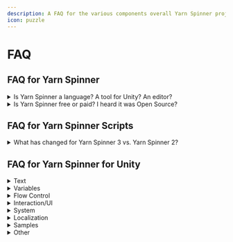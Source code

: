 ```yaml
---
description: A FAQ for the various components overall Yarn Spinner project.
icon: puzzle
---
```


# FAQ

## FAQ for Yarn Spinner

<details>

<summary>Is Yarn Spinner a language? A tool for Unity? An editor?</summary>

**Yarn Spinner** isn't a single project, but is a collection of projects. Conceptually, we think of Yarn Spinner as having **Core Components**, some **Add-ons**, and some **Yarn Labs Experiments**.

{% hint style="danger" %}
If you're new to Yarn Spinner, you don't necessarily need to understand the components just yet. We **strongly recommend** starting at [start-here.md](write-yarn-scripts/start-here.md "mention").
{% endhint %}

**Core Components**

These are production-ready components, with stable, established, released versions:

* **Yarn**, the language you write your dialogue and narrative in: you write **Yarn Spinner Scripts** in **Yarn**.
* **Yarn Spinner for Visual Studio Code**, the _extension_ for the popular free text editor, Visual Studio Code, that gives it an understanding of the Yarn language, and helps you to write Yarn _scripts,_ with a graph visualisation tool, and other features.
* **Yarn Spinner for Unity**, the package you use to _import_ and _use_ your Yarn scripts in games you build in Unity.
* **Try Yarn Spinner**, an online tool that allows you to write Yarn scripts and Play them in a web browser. It's useful to write basic Yarn, and test things out. It's just a [website](https://try.yarnspinner.dev) you can visit!

⭐️ To learn to use the Core Components, jump into the [Beginner's Guide](beginners-guide.md).

**Add-ons**

These are projects that supply additional features to Yarn Spinner, and exist as add-ons to the free, open source projects that comprise the bulk of Yarn Spinner:

* **Dialogue Wheel for Yarn Spinner**, an add-on package for Yarn Spinner for Unity that provides Mass Effect-style dialogue wheel dialogue views.
* **Speech Bubbles for Yarn Spinner**, an add-on package for Yarn Spinner for Unity that provides customisable speech bubbles as dialogue views.

⭐️ To purchase the Add-ons, [visit the Yarn Spinner Itch.io Store](https://yarnspinner.itch.io), or the [Unity Asset Store](https://assetstore.unity.com/publishers/91946), or just [read the documentation](add-ons/about-add-ons.md).

**Yarn Labs Experiments**

These are experimental projects that are likely to eventually be released into Core, but are currently in early, or experimental stages:

* **Yarn Spinner for Unreal**, the package you use to _import_ and _use_ your _Yarn scripts_ in games you build in Unreal.
* **Yarn Spinner for Godot**, the package you use to _import_ and _use_ your _Yarn scripts_ in games you build in Godot.
* **Yarn Spinner for Rust**, the package that you use to _import_ and _use_ your _Yarn scripts_ in games you build using the Rust-based Bevy engine.

{% hint style="success" %}
**Yarn Spinner for Unreal** is moving from Yarn Labs to Core Components in 2025-2026.
{% endhint %}

#### Start learning

If you're new to Yarn Spinner, we recommend that your next step is [start-here.md](write-yarn-scripts/start-here.md "mention")

</details>

<details>

<summary>Is Yarn Spinner free or paid? I heard it was Open Source?</summary>

Yarn Spinner is developed in the open, as open source software on GitHub. You can also install it from the source on GitHub, for free.

If you want to use Yarn Spinner for a commercial game, we recommend purchasing it from our [Itch.io Store](https://yarnspinner.itch.io/) or the [Unity Asset Store](https://assetstore.unity.com/packages/tools/behavior-ai/yarn-spinner-for-unity-267061). You can also contact us for a custom license, or to arrange consulting, support, or hire us to add features especially for you!

</details>

## FAQ for Yarn Spinner Scripts

<details>

<summary>What has changed for Yarn Spinner 3 vs. Yarn Spinner 2?</summary>

We've added a lot of new features, including [once.md](write-yarn-scripts/scripting-fundamentals/once.md "mention"), [detour.md](write-yarn-scripts/scripting-fundamentals/detour.md "mention"), [line-groups.md](write-yarn-scripts/scripting-fundamentals/line-groups.md "mention"), [node-groups.md](write-yarn-scripts/advanced-scripting/node-groups.md "mention"), and more. Yarn Spinner has a lot of features designed for storylets and saliency, and you can learn about those by reading through the [saliency.md](write-yarn-scripts/advanced-scripting/saliency.md "mention") guides here.

</details>

## FAQ for Yarn Spinner for Unity

<details>

<summary>Text</summary>

**My text is not displaying at all?**

You need to install the TextMeshPro Essential Resources. Open the Window menu -> TMP -> and choose **Import TMP Essential Resources.**

**How do I style text? How do I make some words bold, italic, colorful, etc?**

Yarn Spinner doesn't directly do text rendering, we use TextMeshPro to do the final render which has support for [rich-text](https://docs.unity3d.com/Packages/com.unity.textmeshpro@4.0/manual/RichText.html).\
However, writing TMP tags across a project is impractical so we have provided various styles and palettes via [Yarn Markup Attributes](write-yarn-scripts/advanced-scripting/markup.md).\
These provide a collection of common visual changes as well as offer a common interface\
There is a [sample](yarn-spinner-for-unity/samples/replacement-markup.md) showing off using the built in markup to style your text as well as how you can make your own Markup to do more advanced styling on your text.

**How do I animate wavy text, like in Night In The Woods?**

Yarn Spinner doesn't handle text rendering. You'll need a separate wavy text system, like [Text Animator](https://assetstore.unity.com/packages/tools/gui/text-animator-for-unity-158707).

**How do I use Yarn Markup?**

Markup lets you mark a range of text (words, phrases) in a generic way, for whatever use. You could use it to style text, add sentence markers, make clickable words, etc.

```
// Yarn script example of custom "wavy text" markup.
Oh, [wave]hello[/wave] there!

// After compiling, text will look like: "Oh, hello there!"
// And then the resulting markup data will look like:
// - name: "wave"
// - position: 4
// - length: 5
```

Note that _YS only processes the text data_. You must still code the actual markup effect yourself. See [Markup](write-yarn-scripts/advanced-scripting/markup.md).

</details>

<details>

<summary>Variables</summary>

**How do I print the value of a variable in dialogue?**

Wrap the variable (or any expression) in curly braces (`{`, `}`) to evaluate and output it. For more info, see [Variables](write-yarn-scripts/scripting-fundamentals/logic-and-variables.md).

```
<<set $variableName to "a string value">>
The value of variableName is {$variableName}.
// This will appear as "The value of variableName is a string value."
```

**How do I read / write Yarn variables from a C# script?**

You can register to be notified when a variable changes. To do this, in C#, call `AddChangeListener()` on a Line Provider and provide a delegate that should run when the variable changes:

```csharp
var stringListener = VarStorage.AddChangeListener("$stringVar", (string value) =>
{
    Debug.Log($"$stringVar changed to " + value);
});
```

When you no longer need to be notified of changes to a variable, you call `Dispose()` on the listener. If you don't do this, the variable storage will continue to call this delegate every time the variable changes, which you probably don't want to do.

```csharp
stringListener.Dispose();
```

​If you're implementing your own variable storage system, you must call the `NotifyVariableChanged()` method every time a variable changes value, in order to notify any change listeners:

```csharp
public override void SetValue(string variableName, float floatValue)
{
    // (code for updating the variable omitted)
    // Notify the change listeners that this variable changed
    NotifyVariableChanged(variableName, floatValue);
}
```

Alternatively, to read Yarn variables from C#, use `VariableStorageBehaviour.TryGetValue<T>()`.

To write Yarn variables from C#, use `VariableStorageBehaviour.SetValue()`.

{% hint style="info" %}
Don't forget the `$` when writing the variable's name!
{% endhint %}

```csharp
variableStorage = GameObject.FindObjectOfType<InMemoryVariableStorage>();
float testVariable;
variableStorage.TryGetValue("$testVariable", out testVariable);
variableStorage.SetValue("$testVariable", testVariable + 1);
```

You should also check out our [variable-storage](yarn-spinner-for-unity/components/variable-storage/ "mention") section, and the [custom-variable-storage.md](yarn-spinner-for-unity/components/variable-storage/custom-variable-storage.md "mention") guide.

**How do I read / write C# variables from a Yarn script?**

To read and write C# variables from Yarn, you must first code [Yarn Functions and Commands](yarn-spinner-for-unity/creating-commands-functions.md) in C#.

```csharp
static int myNumber = 10;

// note: all Yarn Functions must be static
[YarnFunction("getMyNumber")]
public static int GetMyNumber() { 
    return myNumber; 
}

// Yarb Commands can be static or non-static
[YarnCommand("setMyNumber")]
public static void SetMyNumber(int newNumber) { 
    myNumber = newNumber;
}
```

Then call the functions and commands in Yarn:

```
My number is { getMyNumber() }!
<<setMyNumber 999>>
But now it's { getMyNumber() }!
```

**How do I 'sync' variables between Yarn and C#?**

See the previous answers on working with variables. But we recommend avoiding any "sync" pattern, because then you'll have to track and maintain the same data in two different places. Programmers usually prefer a ["single source of truth"](https://en.wikipedia.org/wiki/Single_source_of_truth).

Data should live in only one place. Variables should **either** live in Yarn or live in C#, and **not in both**.

**How do I load and save data / variables / dialogue state? (Like for a save game system)**

To save the current node, save the value of [`DialogueRunner.CurrentNode`](api/csharp/yarn.dialogue.currentnode.md) somewhere. Then to restore it, call [`DialogueRunner.StartDialogue()`](api/csharp/yarn.unity.dialoguerunner.startdialogue.md) and pass in the saved node name.

To save variables, see [`DialogueRunner.SaveStateToPersistentStorage()`](api/csharp/yarn.unity.dialoguerunner.savestatetopersistentstorage.md). Then to load variables, call [`DialogueRunner.LoadStateFromPersistentStorage()`](api/csharp/yarn.unity.dialoguerunner.loadstatefrompersistentstorage.md). These methods use Unity's built-in JSON utility to serialize a dictionary of variables to the current platforms [persistent data path folder](https://docs.unity3d.com/6000.1/Documentation/ScriptReference/Application-persistentDataPath.html).

For custom save systems, create your own [variable storage](yarn-spinner-for-unity/components/variable-storage/variable-storage.md) by subclassing VariableStorageBehaviour and implementing its methods. Study [InMemoryVariableStorage.cs](https://github.com/YarnSpinnerTool/YarnSpinner-Unity/blob/main/Runtime/InMemoryVariableStorage.cs) as an example. For more info, see [Guide: Yarn Variables and Variable Storage](yarn-spinner-for-unity/components/variable-storage/variable-storage.md).

</details>

<details>

<summary>Flow Control</summary>

**How do I jump to a specific node? How do I switch nodes while dialogue is running?**

To jump to a node from Yarn, use `<<jump (nodeName)>>`. See [Nodes, Lines, and Options](write-yarn-scripts/scripting-fundamentals/lines-nodes-and-options.md).

To jump to a node with C#, just call [`DialogueRunner.StartDialogue()`](api/csharp/yarn.unity.dialoguerunner.startdialogue.md).\
While you can jump to another node while dialogue is running we recommond **not** doing this and calling [`DialogueRunner.Stop()`](api/csharp/yarn.dialogue.stop.md) before starting another piece of dialogue.

**How do I jump to a specific line in a node?**

Jumping to a specific line in a node is currently not supported. Instead, [jump to the start of a node](faq.md#how-do-i-jump-to-a-specific-node-how-do-i-switch-nodes-while-dialogue-is-running).

</details>

<details>

<summary>Interaction/UI</summary>

**How do I continue dialogue with key/button press instead of clicking the continue button?**

This is demonstrated by the [Line Advancer component](yarn-spinner-for-unity/components/dialogue-view/dialogue-advance-input.md), which handles this exact scenario (among others).\
We recommend looking at how it handles the different ways of hurrying up or advancing lines as a starting point for your own games.

**How do I show the last line of text when options are shown? How do I skip the last line of text before a set of options?**

Yarn Spinner automatically adds a `#lastline` tag to a line when the next step is a set of options. Create a [Custom Dialogue Presenter](yarn-spinner-for-unity/components/dialogue-view/custom-dialogue-views.md) that uses [`YarnProject.lineMetadata.GetMetadata()`](api/csharp/yarn.unity.linemetadata.getmetadata.md) to check for "lastline" and perform the behavior you want.

**How do I customize dialogue display?**

To display _anything_ in Yarn Spinner, use a [Dialogue Presenter](yarn-spinner-for-unity/components/dialogue-view/custom-dialogue-views.md) component.\
There are two in-built presenters that demonstrate the basic functionality [Line Presenter](yarn-spinner-for-unity/components/dialogue-view/line-presenter.md) for lines of dialogue, [Options Presenter](yarn-spinner-for-unity/components/dialogue-view/options-presenter.md) for dialogue choices.

Most projects will need custom presenters.\
We recommend a modular architecture where each presenter handles it's own specific part of the display.\
An example of this is in the built in presenters the Line Presenter only handles showing lines, and the Options Presenter which only handles choices.

**How do I make the Line Presenter's Typewriter pause?**

You can pause the typewriter effect by using the built in pause markup:

```
Player: Sure would be nice if I could take a breather [pause /]  right now.
```

**How do I play a Yarn node when I click / tap on an object?**

Write input code to detect clicking / tapping, then call `DialogueRunner.StartDialogue()`.

**How do I play a Yarn node when I approach an object and press a button? (RPG-like talking to NPCs)**

This implementation will vary for every game, so we purposely do not attempt to design a one-size-fits-all generic NPC system. Here's some example pseudo-code to make your own:

```
if (player presses SPACE)
    then find the nearest NPC
    get that NPC's dialogue node name
    call DialogueRunner.StartDialogue() with the NPC's dialogue node
    disable player movement
```

The samples do have a shared script called the [Dialogue Interactible](https://github.com/YarnSpinnerTool/YarnSpinner-Unity-Samples/blob/main/Shared%20Assets/Scripts/DialogueInteractable.cs) which show off one way to achieve this behaviour.

**How do I position a speech bubble above an NPC's head, like in A Short Hike?**

The math / code is a little complicated. Calculate the NPC's on-screen position, then convert this screen position to UI canvas space, and reposition the dialogue bubble.\
We do have a [paid add-on](add-ons/speech-bubbles/) that handles all of this (and more) for you if you'd prefer to just have it all working.

**How do I implement a resizing dialogue bubble / SMS messaging interface?**

This is more about Unity UI rather than Yarn Spinner. For a working example, see the [Phone Chat](yarn-spinner-for-unity/samples/page-1.md) sample.

To make a resizing dialogue bubble that automatically fits text, you will need a complex UI setup. Study the UI game objects and components in the sample scene. For more context about how it works, see [this Unity UI Layout Groups explainer by Hallgrim Games](https://www.hallgrimgames.com/blog/2018/10/16/unity-layout-groups-explained).

**How do I get text from a Text Input field into my Yarn story?**

This mainly involves Unity UI, and assumes that your project already has a system where a player can input text like a TMPro Input Field component. If the player input needs to happen in the middle of dialogue execution then you can trigger it with a Yarn Command and wait for the player input if needed.

Once you have the player input value, you can store it in a C# variable and access it through a Yarn function, or store that value in a Yarn story variable. [FAQs for how to access variables in Yarn and YarnSpinner are here](faq.md#variables).

</details>

<details>

<summary>System</summary>

**How do I generate a Yarn Project at runtime? How do I load/compile Yarn scripts at runtime?**

The intended workflow is to generate and compile Yarn Projects at editor time, not runtime. See [Yarn Projects](yarn-spinner-for-unity/yarn-projects.md).

{% hint style="info" %}
Compiling a Yarn script at run-time is more complex than it first appears, because it often interacts with the very specific needs of your game, and we can't provide a one-size-fits-all approach to it. If you want to implement run-time loading in your own game, the place to start looking is the API documentation for the [Yarn.Compiler](api/csharp/yarn.compiler.md) namespace. Please note that this is not something that we encourage people who are new to Yarn Spinner to do!
{% endhint %}

**How many Yarn files should I have? Can my entire game be in one project or script? Or one project per scene? Is my project or file too big?**

There is no real technical limit on the number of Yarn scripts or the size of Yarn Projects. You decide how to organize your data, and every project has different needs. Some factors to consider:

* **Simplicity**. Putting everything into one big script file or one big project file is simpler sometimes.
* **Ease of writing**. Writers may prefer to think in terms of one file per scene, one file per chapter.
* **Localization**. 1 Yarn Project = 1 CSV spreadsheet per language. When translating, it is usually easier to work with fewer files, rather than fragmenting the translation across many files. As a workaround for games that need multiple Yarn Projects, you may prefer to create a single editor-only Yarn Project that's just for generating string files and translations. See [Localizations and Assets](yarn-spinner-for-unity/assets-and-localization/).

</details>

<details>

<summary>Localization</summary>

**How do I fetch any Yarn localized string in C#?**

Some devs use YS to manage all in-game localized text, like UI strings. This use isn't intended, but it's possible. Manually create a Yarn.Line struct, set the line ID (see [Localization](yarn-spinner-for-unity/assets-and-localization/)), and then pass the struct into [`GetLocalizedLine()`](https://docs.yarnspinner.dev/api/csharp/yarn.unity/yarn.unity.lineproviderbehaviour/yarn.unity.lineproviderbehaviour.getlocalizedline).

```csharp
Yarn.Line targetLine = new Yarn.Line();
targetLine.ID = "line:lineid"; // replace 'lineid' with the actual line ID
LocalizedLine outputLine = LineProvider.GetLocalizedLine(targetLine);
Debug.Log(outputLine.Text.Text);

```

</details>

<details>

<summary>Samples</summary>

**I installed the samples package and there are no samples in the package manager, what gives?**

For some reason when you install the [samples](yarn-spinner-for-unity/samples/) package from the Unity Asset Store it has two entries inside the Package Manager.\
Only one _copy_ of the samples package is installed, you don't have duplicates of the assets and scripts, it just appears in the list twice.

The first of these entries, under the `Packages - Asset Store` section has no samples, or even a samples tab.\
The second entry underneath `Packages - Yarn Spinner Pty Ltd` section has the samples.\
We are currently seeing if we can make this better, but for now if you select the second entry it will have the samples tab and you can install samples from there.

</details>

<details>

<summary>Other</summary>

**How do I credit Yarn Spinner in my game?**

Please visit the [Crediting Yarn Spinner page](branding.md) for more information.

**Are there any examples of Yarn Spinner implementations in Unity?**

Yes! We ship a whole collection of [samples](yarn-spinner-for-unity/samples/ "mention").

</details>
